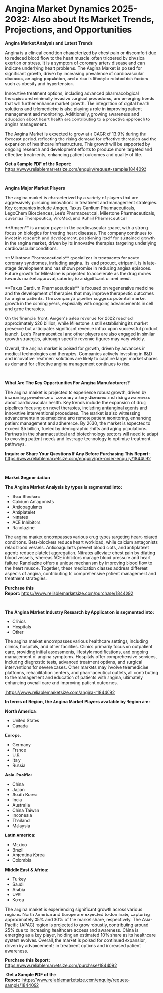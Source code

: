 <p><h1>Angina Market Dynamics 2025-2032: Also about Its Market Trends, Projections, and Opportunities</h1></p><p><strong>Angina Market Analysis and Latest Trends</strong></p>
<p><p>Angina is a clinical condition characterized by chest pain or discomfort due to reduced blood flow to the heart muscle, often triggered by physical exertion or stress. It is a symptom of coronary artery disease and can indicate underlying heart problems. The Angina Market is poised for significant growth, driven by increasing prevalence of cardiovascular diseases, an aging population, and a rise in lifestyle-related risk factors such as obesity and hypertension. </p><p>Innovative treatment options, including advanced pharmacological therapies and minimally invasive surgical procedures, are emerging trends that will further enhance market growth. The integration of digital health solutions and telemedicine is also playing a role in improving patient management and monitoring. Additionally, growing awareness and education about heart health are contributing to a proactive approach to angina management. </p><p>The Angina Market is expected to grow at a CAGR of 13.9% during the forecast period, reflecting the rising demand for effective therapies and the expansion of healthcare infrastructure. This growth will be supported by ongoing research and development efforts to produce more targeted and effective treatments, enhancing patient outcomes and quality of life.</p></p>
<p><strong>Get a Sample PDF of the Report:&nbsp;</strong> <a href="https://www.reliablemarketsize.com/enquiry/request-sample/1844092?utm_campaign=3509&utm_medium=2&utm_source=Github&utm_content=ia&utm_term=13042025&utm_id=angina">https://www.reliablemarketsize.com/enquiry/request-sample/1844092</a></p>
<p>&nbsp;</p>
<p><strong>Angina Major Market Players</strong></p>
<p><p>The angina market is characterized by a variety of players that are aggressively pursuing innovations in treatment and management strategies. Key companies include Amgen, Taxus Cardium Pharmaceuticals, LegoChem Biosciences, Lee’s Pharmaceutical, Milestone Pharmaceuticals, Juventas Therapeutics, ViroMed, and Kuhnil Pharmaceutical.</p><p>**Amgen** is a major player in the cardiovascular space, with a strong focus on biologics for treating heart diseases. The company continues to invest in research and development, positioning itself for sustained growth in the angina market, driven by its innovative therapies targeting underlying cardiovascular conditions.</p><p>**Milestone Pharmaceuticals** specializes in treatments for acute coronary syndromes, including angina. Its lead product, etripamil, is in late-stage development and has shown promise in reducing angina episodes. Future growth for Milestone is projected to accelerate as the drug moves towards market approval, catering to a significant unmet need.</p><p>**Taxus Cardium Pharmaceuticals** is focused on regenerative medicine and the development of therapies that may improve therapeutic outcomes for angina patients. The company’s pipeline suggests potential market growth in the coming years, especially with ongoing advancements in cell and gene therapies.</p><p>On the financial front, Amgen's sales revenue for 2022 reached approximately $26 billion, while Milestone is still establishing its market presence but anticipates significant revenue influx upon successful product launch. Lee’s Pharmaceutical and other players are also engaged in similar growth strategies, although specific revenue figures may vary widely.</p><p>Overall, the angina market is poised for growth, driven by advances in medical technologies and therapies. Companies actively investing in R&D and innovative treatment solutions are likely to capture larger market shares as demand for effective angina management continues to rise.</p></p>
<p>&nbsp;</p>
<p><strong>What Are The Key Opportunities For Angina Manufacturers?</strong></p>
<p><p>The angina market is projected to experience robust growth, driven by increasing prevalence of coronary artery diseases and rising awareness about cardiovascular health. Key trends include the expansion of drug pipelines focusing on novel therapies, including antianginal agents and innovative interventional procedures. The market is also witnessing advancements in telemedicine and remote patient monitoring, enhancing patient management and adherence. By 2030, the market is expected to exceed $5 billion, fueled by demographic shifts and aging populations. Partners in the pharmaceutical and biotechnology sectors will need to adapt to evolving patient needs and leverage technology to optimize treatment pathways.</p></p>
<p><strong>Inquire or Share Your Questions If Any Before Purchasing This Report:</strong> <a href="https://www.reliablemarketsize.com/enquiry/pre-order-enquiry/1844092?utm_campaign=3509&utm_medium=2&utm_source=Github&utm_content=ia&utm_term=13042025&utm_id=angina">https://www.reliablemarketsize.com/enquiry/pre-order-enquiry/1844092</a></p>
<p>&nbsp;</p>
<p><strong>Market Segmentation</strong></p>
<p><strong>The Angina Market Analysis by types is segmented into:</strong></p>
<p><ul><li>Beta Blockers</li><li>Calcium Antagonists</li><li>Anticoagulants</li><li>Antiplatelet</li><li>Nitrates</li><li>ACE Inhibitors</li><li>Ranolazine</li></ul></p>
<p><p>The angina market encompasses various drug types targeting heart-related conditions. Beta-blockers reduce heart workload, while calcium antagonists relax blood vessels. Anticoagulants prevent blood clots, and antiplatelet agents reduce platelet aggregation. Nitrates alleviate chest pain by dilating blood vessels, whereas ACE inhibitors manage blood pressure and heart failure. Ranolazine offers a unique mechanism by improving blood flow to the heart muscle. Together, these medication classes address different aspects of angina, contributing to comprehensive patient management and treatment strategies.</p></p>
<p><strong>Purchase this Report:&nbsp;</strong><a href="https://www.reliablemarketsize.com/purchase/1844092?utm_campaign=3509&utm_medium=2&utm_source=Github&utm_content=ia&utm_term=13042025&utm_id=angina">https://www.reliablemarketsize.com/purchase/1844092</a></p>
<p>&nbsp;</p>
<p><strong>The Angina Market Industry Research by Application is segmented into:</strong></p>
<p><ul><li>Clinics</li><li>Hospitals</li><li>Other</li></ul></p>
<p><p>The angina market encompasses various healthcare settings, including clinics, hospitals, and other facilities. Clinics primarily focus on outpatient care, providing initial assessments, lifestyle modifications, and ongoing management of angina symptoms. Hospitals offer comprehensive services, including diagnostic tests, advanced treatment options, and surgical interventions for severe cases. Other markets may involve telemedicine platforms, rehabilitation centers, and pharmaceutical outlets, all contributing to the management and education of patients with angina, ultimately enhancing overall care and improving patient outcomes.</p></p>
<p><a href="https://www.reliablemarketsize.com/angina-r1844092?utm_campaign=3509&utm_medium=2&utm_source=Github&utm_content=ia&utm_term=13042025&utm_id=angina">&nbsp;https://www.reliablemarketsize.com/angina-r1844092</a></p>
<p><strong>In terms of Region, the Angina Market Players available by Region are:</strong></p>
<p>
    <p> <strong> North America: </strong>
        <ul>
            <li>United States</li>
            <li>Canada</li>
        </ul>
        </p> 
    <p> <strong> Europe: </strong>
        <ul>
            <li>Germany</li>
            <li>France</li>
            <li>U.K.</li>
            <li>Italy</li>
            <li>Russia</li>
        </ul>
        </p> 
    <p> <strong> Asia-Pacific: </strong>
        <ul>
            <li>China</li>
            <li>Japan</li>
            <li>South Korea</li>
            <li>India</li>
            <li>Australia</li>
            <li>China Taiwan</li>
            <li>Indonesia</li>
            <li>Thailand</li>
            <li>Malaysia</li>
        </ul>
        </p> 
    <p> <strong> Latin America: </strong>
        <ul>
            <li>Mexico</li>
            <li>Brazil</li>
            <li>Argentina Korea</li>
            <li>Colombia</li>
        </ul>
        </p> 
    <p> <strong> Middle East & Africa: </strong>
        <ul>
            <li>Turkey</li>
            <li>Saudi</li>
            <li>Arabia</li>
            <li>UAE</li>
            <li>Korea</li>
        </ul>
    </p>
    </p>
<p><p>The angina market is experiencing significant growth across various regions. North America and Europe are expected to dominate, capturing approximately 35% and 30% of the market share, respectively. The Asia-Pacific (APAC) region is projected to grow robustly, contributing around 25% due to increasing healthcare access and awareness. China is emerging as a key player, holding an estimated 10% share as its healthcare system evolves. Overall, the market is poised for continued expansion, driven by advancements in treatment options and increased patient awareness.</p></p>
<p><strong>Purchase this Report: </strong><a href="https://www.reliablemarketsize.com/purchase/1844092?utm_campaign=3509&utm_medium=2&utm_source=Github&utm_content=ia&utm_term=13042025&utm_id=angina">https://www.reliablemarketsize.com/purchase/1844092</a></p>
<p>&nbsp;<strong>Get a Sample PDF of the Report:&nbsp;&nbsp;</strong><a href="https://www.reliablemarketsize.com/enquiry/request-sample/1844092?utm_campaign=3509&utm_medium=2&utm_source=Github&utm_content=ia&utm_term=13042025&utm_id=angina">https://www.reliablemarketsize.com/enquiry/request-sample/1844092</a></p>
<p><strong></strong></p>
<p><p></p><p></p><p></p></p>